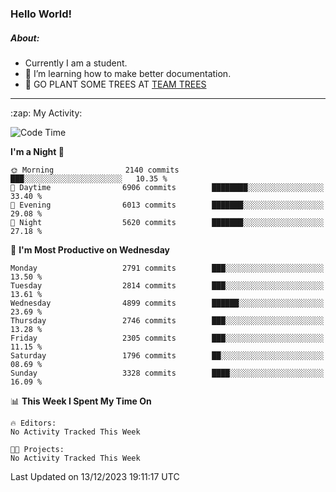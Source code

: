 ### Hello World!

##### About:
- Currently I am a student.
- 🌱 I’m learning how to make better documentation.
- 🌱 GO PLANT SOME TREES AT [TEAM TREES](https://teamtrees.org/)

---
  <summary>:zap: My Activity:</summary>
  
<!--START_SECTION:waka-->
![Code Time](http://img.shields.io/badge/Code%20Time-1%2C267%20hrs%2047%20mins-blue)

**I'm a Night 🦉** 

```text
🌞 Morning                2140 commits        ███░░░░░░░░░░░░░░░░░░░░░░   10.35 % 
🌆 Daytime                6906 commits        ████████░░░░░░░░░░░░░░░░░   33.40 % 
🌃 Evening                6013 commits        ███████░░░░░░░░░░░░░░░░░░   29.08 % 
🌙 Night                  5620 commits        ███████░░░░░░░░░░░░░░░░░░   27.18 % 
```
📅 **I'm Most Productive on Wednesday** 

```text
Monday                   2791 commits        ███░░░░░░░░░░░░░░░░░░░░░░   13.50 % 
Tuesday                  2814 commits        ███░░░░░░░░░░░░░░░░░░░░░░   13.61 % 
Wednesday                4899 commits        ██████░░░░░░░░░░░░░░░░░░░   23.69 % 
Thursday                 2746 commits        ███░░░░░░░░░░░░░░░░░░░░░░   13.28 % 
Friday                   2305 commits        ███░░░░░░░░░░░░░░░░░░░░░░   11.15 % 
Saturday                 1796 commits        ██░░░░░░░░░░░░░░░░░░░░░░░   08.69 % 
Sunday                   3328 commits        ████░░░░░░░░░░░░░░░░░░░░░   16.09 % 
```


📊 **This Week I Spent My Time On** 

```text
🔥 Editors: 
No Activity Tracked This Week

🐱‍💻 Projects: 
No Activity Tracked This Week
```


 Last Updated on 13/12/2023 19:11:17 UTC
<!--END_SECTION:waka-->

